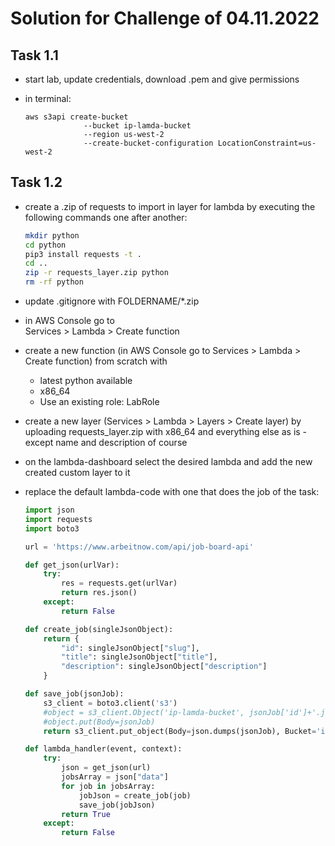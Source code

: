 # Solution for Challenge of 04.11.2022

## Task 1.1

-   start lab, update credentials, download .pem and give permissions
-   in terminal:

    ```
    aws s3api create-bucket
                 --bucket ip-lamda-bucket
                 --region us-west-2
                 --create-bucket-configuration LocationConstraint=us-west-2
    ```

## Task 1.2

-   create a .zip of requests to import in layer for lambda by executing the following commands one after another:

    ```bash
    mkdir python
    cd python
    pip3 install requests -t .
    cd ..
    zip -r requests_layer.zip python
    rm -rf python
    ```

-   update .gitignore with FOLDERNAME/\*.zip

-   in AWS Console go to  
     Services > Lambda > Create function

-   create a new function (in AWS Console go to Services > Lambda > Create function) from scratch with

    -   latest python available
    -   x86_64
    -   Use an existing role: LabRole

-   create a new layer (Services > Lambda > Layers > Create layer) by uploading requests_layer.zip with x86_64 and everything else as is - except name and description of course

-   on the lambda-dashboard select the desired lambda and add the new created custom layer to it

-   replace the default lambda-code with one that does the job of the task:

    ```py
    import json
    import requests
    import boto3

    url = 'https://www.arbeitnow.com/api/job-board-api'

    def get_json(urlVar):
        try:
            res = requests.get(urlVar)
            return res.json()
        except:
            return False

    def create_job(singleJsonObject):
        return {
            "id": singleJsonObject["slug"],
            "title": singleJsonObject["title"],
            "description": singleJsonObject["description"]
        }

    def save_job(jsonJob):
        s3_client = boto3.client('s3')
        #object = s3_client.Object('ip-lamda-bucket', jsonJob['id']+'.json')
        #object.put(Body=jsonJob)
        return s3_client.put_object(Body=json.dumps(jsonJob), Bucket='ip-lamda-bucket', Key=jsonJob['id']+'.json')

    def lambda_handler(event, context):
        try:
            json = get_json(url)
            jobsArray = json["data"]
            for job in jobsArray:
                jobJson = create_job(job)
                save_job(jobJson)
            return True
        except:
            return False
    ```
